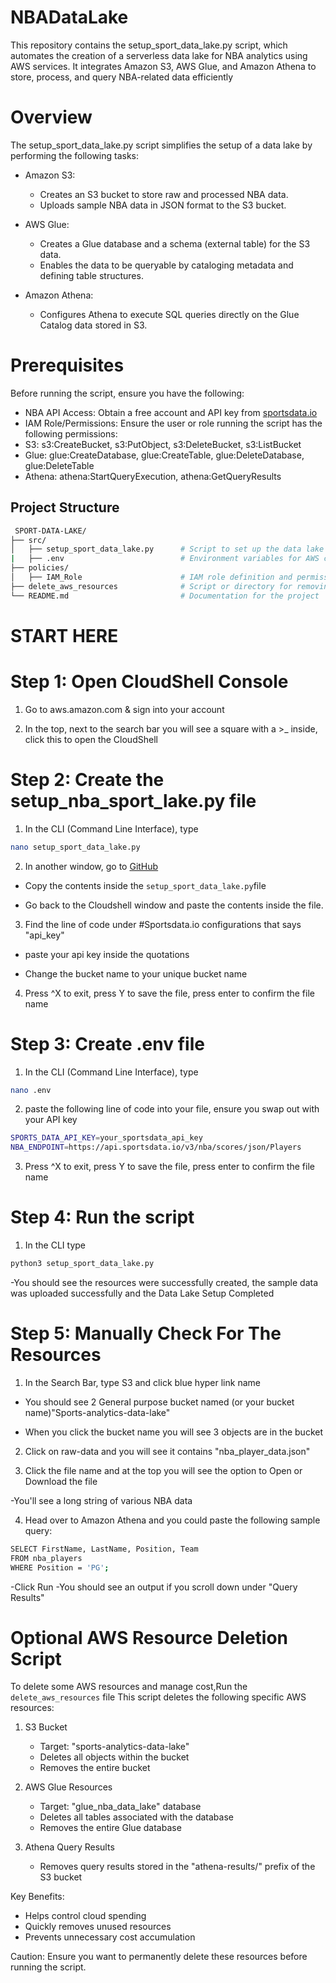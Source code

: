 # NBADataLake
This repository contains the setup_sport_data_lake.py script, which automates the creation of a serverless data lake for NBA analytics using AWS services. It integrates Amazon S3, AWS Glue, and Amazon Athena to store, process, and query NBA-related data efficiently

# Overview
The setup_sport_data_lake.py script simplifies the setup of a data lake by performing the following tasks:

- Amazon S3:

  - Creates an S3 bucket to store raw and processed NBA data.
  - Uploads sample NBA data in JSON format to the S3 bucket.
- AWS Glue:

  - Creates a Glue database and a schema (external table) for the S3 data.
  - Enables the data to be queryable by cataloging metadata and defining table structures.
- Amazon Athena:

  - Configures Athena to execute SQL queries directly on the Glue Catalog data stored in S3.

# Prerequisites
Before running the script, ensure you have the following:
- NBA API Access: Obtain a free account and API key from [sportsdata.io](https://sportsdata.io/)
- IAM Role/Permissions: Ensure the user or role running the script has the following permissions:
 - S3: s3:CreateBucket, s3:PutObject, s3:DeleteBucket, s3:ListBucket
 - Glue: glue:CreateDatabase, glue:CreateTable, glue:DeleteDatabase, glue:DeleteTable
 - Athena: athena:StartQueryExecution, athena:GetQueryResults

## **Project Structure**
```bash
 SPORT-DATA-LAKE/
├── src/
│   ├── setup_sport_data_lake.py      # Script to set up the data lake
|   ├── .env                          # Environment variables for AWS configuration
├── policies/
│   ├── IAM_Role                      # IAM role definition and permissions file
├── delete_aws_resources              # Script or directory for removing AWS resources
└── README.md                         # Documentation for the project
```

# START HERE 
# Step 1: Open CloudShell Console

1. Go to aws.amazon.com & sign into your account

2. In the top, next to the search bar you will see a square with a >_ inside, click this to open the CloudShell

# Step 2: Create the setup_nba_sport_lake.py file
1. In the CLI (Command Line Interface), type
```bash
nano setup_sport_data_lake.py
```


2. In another window, go to [GitHub](https://github.com/cloudwithoyindamola/NBASportDataLake)

- Copy the contents inside the `setup_sport_data_lake.py`file

- Go back to the Cloudshell window and paste the contents inside the file.

3. Find the line of code under #Sportsdata.io configurations that says "api_key" 
- paste your api key inside the quotations

- Change the bucket name to your unique bucket name

4. Press ^X to exit, press Y to save the file, press enter to confirm the file name 


# Step 3: Create .env file
1. In the CLI (Command Line Interface), type
```bash
nano .env
```
2. paste the following line of code into your file, ensure you swap out with your API key
```bash
SPORTS_DATA_API_KEY=your_sportsdata_api_key
NBA_ENDPOINT=https://api.sportsdata.io/v3/nba/scores/json/Players
```

3. Press ^X to exit, press Y to save the file, press enter to confirm the file name 


# Step 4: Run the script
1. In the CLI type
```bash
python3 setup_sport_data_lake.py
```
-You should see the resources were successfully created, the sample data was uploaded successfully and the Data Lake Setup Completed

# Step 5: Manually Check For The Resources
1. In the Search Bar, type S3 and click blue hyper link name

- You should see 2 General purpose bucket named (or your bucket name)"Sports-analytics-data-lake"

- When you click the bucket name you will see 3 objects are in the bucket

2. Click on raw-data and you will see it contains "nba_player_data.json"

3. Click the file name and at the top you will see the option to Open or Download  the file

-You'll see a long string of various NBA data


4. Head over to Amazon Athena and you could paste the following sample query:
```bash
SELECT FirstName, LastName, Position, Team
FROM nba_players
WHERE Position = 'PG';
```

-Click Run
-You should see an output if you scroll down under "Query Results"

# Optional AWS Resource Deletion Script
To delete some AWS resources and manage cost,Run the `delete_aws_resources` file
This script deletes the following specific AWS resources:

1. S3 Bucket
   - Target: "sports-analytics-data-lake"
   - Deletes all objects within the bucket
   - Removes the entire bucket

2. AWS Glue Resources
   - Target: "glue_nba_data_lake" database
   - Deletes all tables associated with the database
   - Removes the entire Glue database

3. Athena Query Results
   - Removes query results stored in the "athena-results/" prefix of the S3 bucket

Key Benefits:
- Helps control cloud spending
- Quickly removes unused resources
- Prevents unnecessary cost accumulation

Caution: Ensure you want to permanently delete these resources before running the script.
